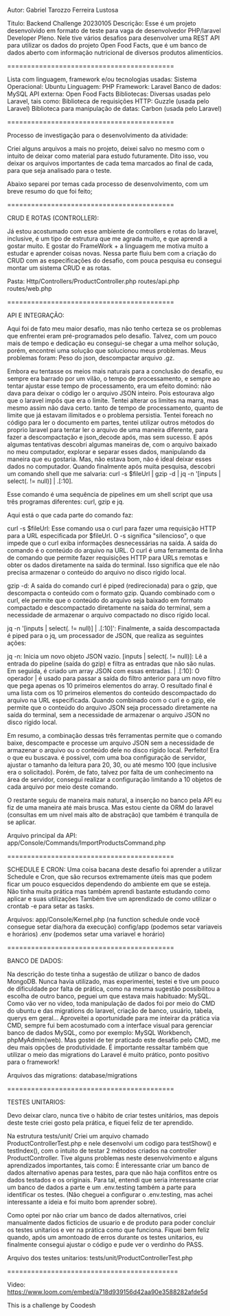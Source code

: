 Autor: Gabriel Tarozzo Ferreira Lustosa

Titulo: Backend Challenge 20230105
Descrição: Esse é um projeto desenvolvido em formato de teste para vaga de desenvolvedor PHP/laravel Developer Pleno.
Nele tive vários desafios para desenvolver uma REST API para utilizar os dados do projeto Open Food Facts, que é um banco de dados aberto com informação nutricional de diversos produtos alimentícios.

==========================================

Lista com linguagem, framework e/ou tecnologias usadas:
Sistema Operacional: Ubuntu
Linguagem: PHP
Framework: Laravel
Banco de dados: MySQL
API externa: Open Food Facts
Bibliotecas: Diversas usadas pelo Laravel, tais como:
Biblioteca de requisições HTTP: Guzzle (usada pelo Laravel)
Biblioteca para manipulação de datas: Carbon (usada pelo Laravel)

==========================================

Processo de investigação para o desenvolvimento da atividade:

Criei alguns arquivos a mais no projeto, deixei salvo no mesmo com o intuito de deixar como material para estudo futuramente. Dito isso, vou deixar os arquivos importantes de cada tema marcados ao final de cada, para que seja analisado para o teste.

Abaixo separei por temas cada processo de desenvolvimento, com um breve resumo do que foi feito;

==========================================

CRUD E ROTAS (CONTROLLER):

Já estou acostumado com esse ambiente de controllers e rotas do laravel, inclusive, é um tipo de estrutura que me agrada muito, e que aprendi a gostar muito. E gostar do FrameWork + a linguagem me motiva muito a estudar e aprender coisas novas. Nessa parte fluiu bem com a criação do CRUD com as especificações do desafio, com pouca pesquisa eu consegui montar um sistema CRUD e as rotas.

Pasta: Http/Controllers/ProductController.php
       routes/api.php
       routes/web.php

==========================================

API E INTEGRAÇÃO:

Aqui foi de fato meu maior desafio, mas não tenho certeza se os problemas que enfrentei eram pré-programados pelo desafio.
Talvez, com um pouco mais de tempo e dedicação eu consegui-se chegar a uma melhor solução, porém, encontrei uma solução que solucionou meus problemas. Meus problemas foram: Peso do json, descompactar arquivo .gz.

Embora eu tentasse os meios mais naturais para a conclusão do desafio, eu sempre era barrado por um vilão, o tempo de processamento, e sempre ao tentar ajustar esse tempo de processamento, era um efeito dominó: não dava para deixar o código ler o arquivo JSON inteiro. Pois estourava algo que o laravel impôs que era o limite. Tentei alterar os limites na marra, mas mesmo assim não dava certo. tanto de tempo de processamento, quanto de limite que já estavam ilimitados e o problema persistia. Tentei foreach no código para ler o documento em partes, tentei utilizar outros métodos do proprio laravel para tentar ler o arquivo de uma maneira diferente, para fazer a descompactação e json_decode após, mas sem sucesso. E após algumas tentativas descobri algumas maneiras de, com o arquivo baixado no meu computador, explorar e separar esses dados, manipulando da maneira que eu gostaria. Mas, não estava bom, não é ideal deixar esses dados no computador. Quando finalmente após muita pesquisa, descobri um comando shell que me salvaria: curl -s $fileUrl | gzip -d | jq -n '[inputs | select(. != null)] | .[:10].

Esse comando é uma sequência de pipelines em um shell script que usa três programas diferentes: curl, gzip e jq. 

Aqui está o que cada parte do comando faz:

curl -s $fileUrl: Esse comando usa o curl para fazer uma requisição HTTP para a URL especificada por $fileUrl. O -s significa "silencioso", o que impede que o curl exiba informações desnecessárias na saída. A saída do comando é o conteúdo do arquivo na URL. O curl é uma ferramenta de linha de comando que permite fazer requisições HTTP para URLs remotas e obter os dados diretamente na saída do terminal. Isso significa que ele não precisa armazenar o conteúdo do arquivo no disco rígido local.

gzip -d: A saída do comando curl é piped (redirecionada) para o gzip, que descompacta o conteúdo com o formato gzip. Quando combinado com o curl, ele permite que o conteúdo do arquivo seja baixado em formato compactado e descompactado diretamente na saída do terminal, sem a necessidade de armazenar o arquivo compactado no disco rígido local.

jq -n '[inputs | select(. != null)] | .[:10]': Finalmente, a saída descompactada é piped para o jq, um processador de JSON, que realiza as seguintes ações:

jq -n: Inicia um novo objeto JSON vazio.
[inputs | select(. != null)]: Lê a entrada do pipeline (saída do gzip) e filtra as entradas que não são nulas. Em seguida, é criado um array JSON com essas entradas.
| .[:10]: O operador | é usado para passar a saída do filtro anterior para um novo filtro que pega apenas os 10 primeiros elementos do array.
O resultado final é uma lista com os 10 primeiros elementos do conteúdo descompactado do arquivo na URL especificada. Quando combinado com o curl e o gzip, ele permite que o conteúdo do arquivo JSON seja processado diretamente na saída do terminal, sem a necessidade de armazenar o arquivo JSON no disco rígido local.

Em resumo, a combinação dessas três ferramentas permite que o comando baixe, descompacte e processe um arquivo JSON sem a necessidade de armazenar o arquivo ou o conteúdo dele no disco rígido local. Perfeito! Era o que eu buscava. é possivel, com uma boa configuração de servidor, ajustar o tamanho da leitura para 20, 30, ou até mesmo 100 (que inclusive era o solicitado). Porém, de fato, talvez por falta de um conhecimento na área de servidor, consegui realizar a configuração limitando a 10 objetos de cada arquivo por meio deste comando.

O restante seguiu de maneira mais natural, a inserção no banco pela API eu fiz de uma maneira até mais brusca. Mas estou ciente da ORM do laravel (consultas em um nivel mais alto de abstração) que também é tranquila de se aplicar.

Arquivo principal da API: app/Console/Commands/ImportProductsCommand.php


==========================================

SCHEDULE E CRON:
Uma coisa bacana deste desafio foi aprender a utilizar Schedule e Cron, que são recursos extremamente úteis mas que podem ficar um pouco esquecidos dependendo do ambiente em que se esteja. Não tinha muita prática mas também aprendi bastante estudando como aplicar e suas utilizações
Também tive um aprendizado de como utilizar o crontab -e para setar as tasks.

Arquivos: app/Console/Kernel.php (na function schedule onde você consegue setar dia/hora da execução)
          config/app (podemos setar variaveis e horários)
          .env (podemos setar uma variavel e horário)

==========================================

BANCO DE DADOS:

Na descrição do teste tinha a sugestão de utilizar o banco de dados MongoDB. Nunca havia utilizado, mas experimentei, testei e tive um pouco de dificuldade por falta de prática, como na mesma sugestão possibilitou a escolha de outro banco, peguei um que estava mais habituado: MySQL.
Como vão ver no video, toda manipulação de dados foi por meio do CMD do ubuntu e das migrations do laravel, criação de banco, usuário, tabela, querys em geral... Aproveitei a oportunidade para me inteirar da prática via CMD, sempre fui bem acostumado com a interface visual para gerenciar banco de dados MySQL, como por exemplo: MySQL Workbench, phpMyAdmin(web). Mas gostei de ter praticado este desafio pelo CMD, me deu mais opções de produtividade. É importante ressaltar também que utilizar o meio das migrations do Laravel é muito prático, ponto positivo para o framework! 

Arquivos das migrations: database/migrations

==========================================

TESTES UNITARIOS:

Devo deixar claro, nunca tive o hábito de criar testes unitários, mas depois deste teste criei gosto pela prática, e fiquei feliz de ter aprendido.

Na estrutura tests/unit/
Criei um arquivo chamado ProductControllerTest.php e nele desenvolvi um codigo para testShow() e testIndex(), com o intuito de testar 2 métodos criados na controller ProductController. Tive alguns problemas neste desenvolvimento e alguns aprendizados importantes, tais como:
É interessante criar um banco de dados alternativo apenas para testes, para que não haja conflitos entre os dados testados e os originais.
Para tal, entendi que seria interessante criar um banco de dados a parte e um .env.testing também a parte para identificar os testes. (Não cheguei a configurar o .env.testing, mas achei interessante a ideia e foi muito bom aprender sobre).

Como optei por não criar um banco de dados alternativos, criei manualmente dados ficticios de usuario e de produto para poder concluir os testes unitarios e ver na prática como que funciona. Fiquei bem feliz quando, após um amontoado de erros durante os testes unitarios, eu finalmente consegui ajustar o código e pude ver o verdinho do PASS.

Arquivo dos testes unitarios: tests/unit/ProductControllerTest.php

===========================================

Video: https://www.loom.com/embed/a718d939156d42aa90e3588282afde5d

This is a challenge by Coodesh

